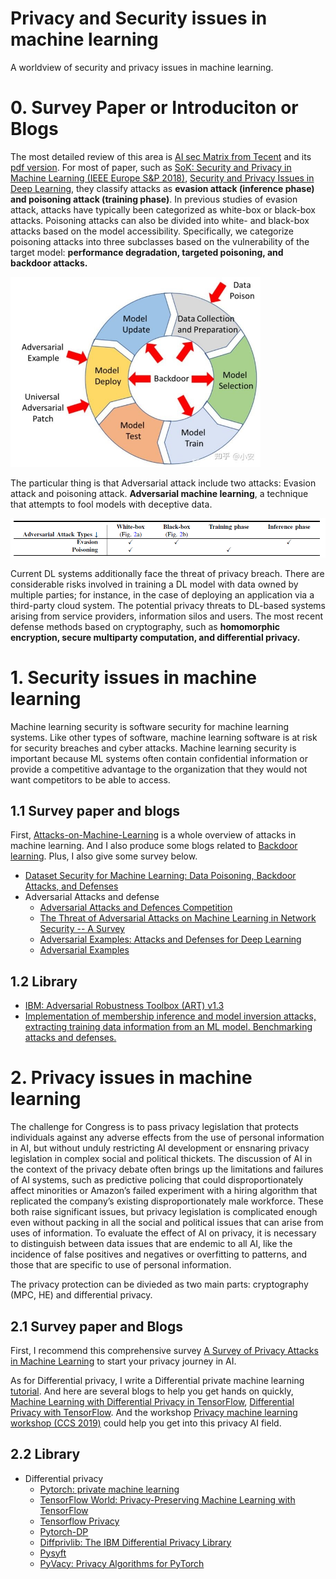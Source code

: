 # Privacy and Security issues in machine learning
A worldview of security and privacy issues in machine learning.

# 0. Survey Paper or Introduciton or Blogs 
The most detailed review of this area is [AI sec Matrix from Tecent](https://matrix.tencent.com/en/) and its [pdf version](1.pdf). For most of paper, such as [SoK: Security and Privacy in Machine Learning (IEEE Europe S&P 2018)](https://ieeexplore.ieee.org/document/8406613), [Security and Privacy Issues in Deep Learning](https://arxiv.org/abs/1807.11655), they classify attacks as **evasion attack (inference phase) and poisoning attack (training phase)**. In previous studies of evasion attack, attacks have typically been categorized as white-box or black-box attacks. Poisoning attacks can also be divided into white- and black-box attacks based on the model accessibility. Specifically, we categorize poisoning attacks into three subclasses based on the vulnerability of the target model: **performance degradation, targeted poisoning, and backdoor attacks.**

<img src="2.jpg" width=400></img>

The particular thing is that Adversarial attack include two attacks: Evasion attack and poisoning attack. **Adversarial machine learning**, a technique that attempts to fool models with deceptive data.

<img src="1.png"></img>

Current DL systems additionally face the threat of privacy breach. There are considerable risks involved in training a DL model with data owned by multiple parties; for instance, in the case of deploying an application via a third-party cloud system. The potential privacy threats to DL-based systems arising from service providers, information silos and users. The most recent defense methods based on cryptography, such as **homomorphic encryption, secure multiparty computation, and differential privacy.**

# 1. Security issues in machine learning
Machine learning security is software security for machine learning systems. Like other types of software, machine learning software is at risk for security breaches and cyber attacks. Machine learning security is important because ML systems often contain confidential information or provide a competitive advantage to the organization that they would not want competitors to be able to access.
## 1.1 Survey paper and blogs
First, [Attacks-on-Machine-Learning](attacks.md) is a whole overview of attacks in machine learning. And I also produce some blogs related to [Backdoor learning](https://github.com/Billy1900/Backdoor-Learning). Plus, I also give some survey below.

- [Dataset Security for Machine Learning: Data Poisoning, Backdoor Attacks, and Defenses](https://arxiv.org/abs/2012.10544)
- Adversarial Attacks and defense
  - [Adversarial Attacks and Defences Competition](https://arxiv.org/pdf/1804.00097.pdf)
  - [The Threat of Adversarial Attacks on Machine Learning in Network Security -- A Survey](https://arxiv.org/abs/1911.02621)
  - [Adversarial Examples: Attacks and Defenses for Deep Learning](https://arxiv.org/abs/1712.07107)
  - [Adversarial Examples](https://arxiv.org/pdf/1806.04169.pdf)
## 1.2 Library
- [IBM: Adversarial Robustness Toolbox (ART) v1.3](https://github.com/IBM/adversarial-robustness-toolbox)
- [Implementation of membership inference and model inversion attacks, extracting training data information from an ML model. Benchmarking attacks and defenses.](https://github.com/Lab41/cyphercat)

# 2. Privacy issues in machine learning
The challenge for Congress is to pass privacy legislation that protects individuals against any adverse effects from the use of personal information in AI, but without unduly restricting AI development or ensnaring privacy legislation in complex social and political thickets. The discussion of AI in the context of the privacy debate often brings up the limitations and failures of AI systems, such as predictive policing that could disproportionately affect minorities or Amazon’s failed experiment with a hiring algorithm that replicated the company’s existing disproportionately male workforce. These both raise significant issues, but privacy legislation is complicated enough even without packing in all the social and political issues that can arise from uses of information. To evaluate the effect of AI on privacy, it is necessary to distinguish between data issues that are endemic to all AI, like the incidence of false positives and negatives or overfitting to patterns, and those that are specific to use of personal information.

The privacy protection can be divieded as two main parts: cryptography (MPC, HE) and differential privacy.
## 2.1 Survey paper and Blogs
First, I recommend this comprehensive survey [A Survey of Privacy Attacks in Machine Learning](https://arxiv.org/pdf/2007.07646.pdf) to start your privacy journey in AI. 

As for Differential privacy, I write a Differential private machine learning [tutorial](https://github.com/Billy1900/Awesome-Differential-Privacy). And here are several blogs to help you get hands on quickly, [Machine Learning with Differential Privacy in TensorFlow](http://www.cleverhans.io/privacy/2019/03/26/machine-learning-with-differential-privacy-in-tensorflow.html), [Differential Privacy with TensorFlow](https://blogs.rstudio.com/ai/posts/2019-12-20-differential-privacy/). And the workshop [Privacy machine learning workshop (CCS 2019)](https://ppml-workshop.github.io/) could help you get into this privacy AI field.
## 2.2 Library
- Differential privacy
  - [Pytorch: private machine learning](https://www.openmined.org/)
  - [TensorFlow World: Privacy-Preserving Machine Learning with TensorFlow](https://github.com/capeprivacy/tf-world-tutorial)
  - [Tensorflow Privacy](https://github.com/tensorflow/privacy)
  - [Pytorch-DP](https://github.com/facebookresearch/pytorch-dp)
  - [Diffprivlib: The IBM Differential Privacy Library](https://github.com/IBM/differential-privacy-library)
  - [Pysyft](https://github.com/OpenMined/PySyft)
  - [PyVacy: Privacy Algorithms for PyTorch](https://github.com/ChrisWaites/pyvacy)

